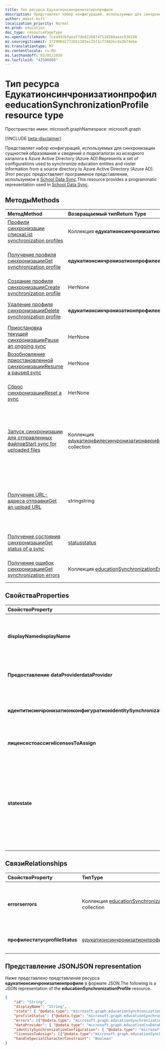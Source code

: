 ```yaml
---
title: Тип ресурса Едукатионсинчронизатионпрофиле
description: Представляет набор конфигураций, используемых для синхронизации сущностей образования и сведений о подкаталогах из исходного каталога в Azure Active Directory (Azure AD). Этот ресурс предоставляет программное представление, используемое в School Data Sync.
author: mmast-msft
localization_priority: Normal
ms.prod: education
doc_type: resourcePageType
ms.openlocfilehash: 7cea993bfaeaf7de82268747518288aaac836198
ms.sourcegitcommit: 272996d2772b51105ec25f1cf7482ecda3b74ebe
ms.translationtype: MT
ms.contentlocale: ru-RU
ms.lasthandoff: 03/05/2020
ms.locfileid: "42500088"
---
```

# <a name="educationsynchronizationprofile-resource-type"></a><span data-ttu-id="21593-104">Тип ресурса Едукатионсинчронизатионпрофиле</span><span class="sxs-lookup"><span data-stu-id="21593-104">educationSynchronizationProfile resource type</span></span>

<span data-ttu-id="21593-105">Пространство имен: microsoft.graph</span><span class="sxs-lookup"><span data-stu-id="21593-105">Namespace: microsoft.graph</span></span>

[!INCLUDE [beta-disclaimer](../../includes/beta-disclaimer.md)]

<span data-ttu-id="21593-106">Представляет набор конфигураций, используемых для синхронизации сущностей образования и сведений о подкаталогах из исходного каталога в Azure Active Directory (Azure AD).</span><span class="sxs-lookup"><span data-stu-id="21593-106">Represents a set of configurations used to synchronize education entities and roster information from a source directory to Azure Active Directory (Azure AD).</span></span> <span data-ttu-id="21593-107">Этот ресурс предоставляет программное представление, используемое в [School Data Sync](https://sds.microsoft.com).</span><span class="sxs-lookup"><span data-stu-id="21593-107">This resource provides a programmatic representation used in [School Data Sync](https://sds.microsoft.com).</span></span>

## <a name="methods"></a><span data-ttu-id="21593-108">Методы</span><span class="sxs-lookup"><span data-stu-id="21593-108">Methods</span></span>

| <span data-ttu-id="21593-109">Метод</span><span class="sxs-lookup"><span data-stu-id="21593-109">Method</span></span> | <span data-ttu-id="21593-110">Возвращаемый тип</span><span class="sxs-lookup"><span data-stu-id="21593-110">Return Type</span></span> | <span data-ttu-id="21593-111">Описание</span><span class="sxs-lookup"><span data-stu-id="21593-111">Description</span></span> |
|:-|:-|:-|
| [<span data-ttu-id="21593-112">Профили синхронизации списка</span><span class="sxs-lookup"><span data-stu-id="21593-112">List synchronization profiles</span></span>](../api/educationsynchronizationprofile-list.md) | <span data-ttu-id="21593-113">Коллекция **едукатионсинчронизатионпрофиле**</span><span class="sxs-lookup"><span data-stu-id="21593-113">**educationSynchronizationProfile** collection</span></span> | <span data-ttu-id="21593-114">Получение списка всех профилей синхронизации в клиенте.</span><span class="sxs-lookup"><span data-stu-id="21593-114">Get a list of all the synchronization profiles in the tenant.</span></span> |
| [<span data-ttu-id="21593-115">Получение профиля синхронизации</span><span class="sxs-lookup"><span data-stu-id="21593-115">Get synchronization profile</span></span>](../api/educationsynchronizationprofile-get.md) | <span data-ttu-id="21593-116">**едукатионсинчронизатионпрофиле**</span><span class="sxs-lookup"><span data-stu-id="21593-116">**educationSynchronizationProfile**</span></span> | <span data-ttu-id="21593-117">Получение определенного профиля с учетом заданного идентификатора профиля.</span><span class="sxs-lookup"><span data-stu-id="21593-117">Retrieve a specific profile given the profile identifier.</span></span> |
| [<span data-ttu-id="21593-118">Создание профиля синхронизации</span><span class="sxs-lookup"><span data-stu-id="21593-118">Create synchronization profile</span></span>](../api/educationsynchronizationprofile-post.md) | <span data-ttu-id="21593-119">Нет</span><span class="sxs-lookup"><span data-stu-id="21593-119">None</span></span> | <span data-ttu-id="21593-120">Создание нового профиля синхронизации.</span><span class="sxs-lookup"><span data-stu-id="21593-120">Create a new synchronization profile.</span></span> |
| [<span data-ttu-id="21593-121">Удаление профиля синхронизации</span><span class="sxs-lookup"><span data-stu-id="21593-121">Delete synchronization profile</span></span>](../api/educationsynchronizationprofile-delete.md) | <span data-ttu-id="21593-122">**едукатионсинчронизатионпрофиле**</span><span class="sxs-lookup"><span data-stu-id="21593-122">**educationSynchronizationProfile**</span></span> | <span data-ttu-id="21593-123">Удаление определенного профиля с учетом идентификатора профиля.</span><span class="sxs-lookup"><span data-stu-id="21593-123">Delete a specific profile given the profile identifier.</span></span> |
| [<span data-ttu-id="21593-124">Приостановка текущей синхронизации</span><span class="sxs-lookup"><span data-stu-id="21593-124">Pause an ongoing sync</span></span>](../api/educationsynchronizationprofile-pause.md) | <span data-ttu-id="21593-125">Нет</span><span class="sxs-lookup"><span data-stu-id="21593-125">None</span></span> | <span data-ttu-id="21593-126">Приостановите текущую синхронизацию.</span><span class="sxs-lookup"><span data-stu-id="21593-126">Pause an ongoing synchronization.</span></span> |
| [<span data-ttu-id="21593-127">Возобновление приостановленной синхронизации</span><span class="sxs-lookup"><span data-stu-id="21593-127">Resume a paused sync</span></span>](../api/educationsynchronizationprofile-resume.md) | <span data-ttu-id="21593-128">Нет</span><span class="sxs-lookup"><span data-stu-id="21593-128">None</span></span> | <span data-ttu-id="21593-129">Возобновление приостановленной синхронизации.</span><span class="sxs-lookup"><span data-stu-id="21593-129">Resume a paused synchronization.</span></span> |
| [<span data-ttu-id="21593-130">Сброс синхронизации</span><span class="sxs-lookup"><span data-stu-id="21593-130">Reset a sync</span></span>](../api/educationsynchronizationprofile-reset.md) | <span data-ttu-id="21593-131">Нет</span><span class="sxs-lookup"><span data-stu-id="21593-131">None</span></span> | <span data-ttu-id="21593-132">Сбросьте состояние профиля и перезапустите синхронизацию.</span><span class="sxs-lookup"><span data-stu-id="21593-132">Reset the state of the profile and restart synchronization.</span></span> |
| [<span data-ttu-id="21593-133">Запуск синхронизации для отправленных файлов</span><span class="sxs-lookup"><span data-stu-id="21593-133">Start sync for uploaded files</span></span>](../api/educationsynchronizationprofile-start.md) | <span data-ttu-id="21593-134">Коллекция [едукатионфилесинчронизатионверификатионмессаже](educationfilesynchronizationverificationmessage.md)</span><span class="sxs-lookup"><span data-stu-id="21593-134">[educationFileSynchronizationVerificationMessage](educationfilesynchronizationverificationmessage.md) collection</span></span>| <span data-ttu-id="21593-135">Проверьте отправленные исходные файлы и запустите синхронизацию.</span><span class="sxs-lookup"><span data-stu-id="21593-135">Verify the uploaded source files and start synchronization.</span></span> <span data-ttu-id="21593-136">Применяется только в том случае, если поставщик данных — [едукатионксвдатапровидер](educationcsvdataprovider.md).</span><span class="sxs-lookup"><span data-stu-id="21593-136">Applies only when the data provider is [educationCsvDataProvider](educationcsvdataprovider.md).</span></span> |
| [<span data-ttu-id="21593-137">Получение URL-адреса отправки</span><span class="sxs-lookup"><span data-stu-id="21593-137">Get an upload URL</span></span>](../api/educationsynchronizationprofile-uploadurl.md) | <span data-ttu-id="21593-138">string</span><span class="sxs-lookup"><span data-stu-id="21593-138">string</span></span> | <span data-ttu-id="21593-139">Возвращает кратковременный URL-адрес для отправки CSV-файлов данных.</span><span class="sxs-lookup"><span data-stu-id="21593-139">Return the short-lived URL to upload CSV data files.</span></span> <span data-ttu-id="21593-140">Применяется только в том случае, если поставщик данных — [едукатионксвдатапровидер](educationcsvdataprovider.md).</span><span class="sxs-lookup"><span data-stu-id="21593-140">Applies only when the data provider is [educationCsvDataProvider](educationcsvdataprovider.md).</span></span> |
| [<span data-ttu-id="21593-141">Получение состояния синхронизации</span><span class="sxs-lookup"><span data-stu-id="21593-141">Get status of a sync</span></span>](../api/educationsynchronizationprofilestatus-get.md) | [<span data-ttu-id="21593-142">status</span><span class="sxs-lookup"><span data-stu-id="21593-142">status</span></span>](educationsynchronizationprofilestatus.md) | <span data-ttu-id="21593-143">Возврат состояния определенного профиля синхронизации.</span><span class="sxs-lookup"><span data-stu-id="21593-143">Return the status of a specific synchronization profile.</span></span> |
| [<span data-ttu-id="21593-144">Получение ошибок синхронизации</span><span class="sxs-lookup"><span data-stu-id="21593-144">Get synchronization errors</span></span>](../api/educationsynchronizationerrors-get.md) | <span data-ttu-id="21593-145">Коллекция [educationSynchronizationError](educationsynchronizationerror.md)</span><span class="sxs-lookup"><span data-stu-id="21593-145">[educationSynchronizationError](educationsynchronizationerror.md) collection</span></span>| <span data-ttu-id="21593-146">Получение всех ошибок, возникших во время синхронизации.</span><span class="sxs-lookup"><span data-stu-id="21593-146">Get all the errors generated during synchronization.</span></span> |

## <a name="properties"></a><span data-ttu-id="21593-147">Свойства</span><span class="sxs-lookup"><span data-stu-id="21593-147">Properties</span></span>

| <span data-ttu-id="21593-148">Свойство</span><span class="sxs-lookup"><span data-stu-id="21593-148">Property</span></span> | <span data-ttu-id="21593-149">Тип</span><span class="sxs-lookup"><span data-stu-id="21593-149">Type</span></span> | <span data-ttu-id="21593-150">Описание</span><span class="sxs-lookup"><span data-stu-id="21593-150">Description</span></span> |
|:-|:-|:-|
| <span data-ttu-id="21593-151">**displayName**</span><span class="sxs-lookup"><span data-stu-id="21593-151">**displayName**</span></span> | <span data-ttu-id="21593-152">string</span><span class="sxs-lookup"><span data-stu-id="21593-152">string</span></span> |  <span data-ttu-id="21593-153">Имя профиля конфигурации для удостоверений синхронизации.</span><span class="sxs-lookup"><span data-stu-id="21593-153">Name of the configuration profile for syncing identities.</span></span>         |
| <span data-ttu-id="21593-154">**Предоставление dataProvider**</span><span class="sxs-lookup"><span data-stu-id="21593-154">**dataProvider**</span></span> | [<span data-ttu-id="21593-155">едукатионсинчронизатиондатапровидер</span><span class="sxs-lookup"><span data-stu-id="21593-155">educationSynchronizationDataProvider</span></span>](educationsynchronizationdataprovider.md) |  <span data-ttu-id="21593-156">Поставщик данных, используемый для профиля.</span><span class="sxs-lookup"><span data-stu-id="21593-156">The data provider used for the profile.</span></span>         |
| <span data-ttu-id="21593-157">**идентитисинчронизатионконфигуратион**</span><span class="sxs-lookup"><span data-stu-id="21593-157">**identitySynchronizationConfiguration**</span></span> | [<span data-ttu-id="21593-158">едукатионидентитисинчронизатионконфигуратион</span><span class="sxs-lookup"><span data-stu-id="21593-158">educationIdentitySynchronizationConfiguration</span></span>](educationidentitysynchronizationconfiguration.md) | <span data-ttu-id="21593-159">[Создание](educationidentitycreationconfiguration.md) удостоверения или [соответствующая](educationidentitymatchingconfiguration.md) конфигурация.</span><span class="sxs-lookup"><span data-stu-id="21593-159">Identity [creation](educationidentitycreationconfiguration.md) or [matching](educationidentitymatchingconfiguration.md) configuration .</span></span>        |
| <span data-ttu-id="21593-160">**лиценсестоассигн**</span><span class="sxs-lookup"><span data-stu-id="21593-160">**licensesToAssign**</span></span> | <span data-ttu-id="21593-161">Коллекция [едукатионсинчронизатионлиценсеассигнмент](educationsynchronizationlicenseassignment.md)</span><span class="sxs-lookup"><span data-stu-id="21593-161">[educationSynchronizationLicenseAssignment](educationsynchronizationlicenseassignment.md) collection</span></span>|  <span data-ttu-id="21593-162">Конфигурация установки лицензий.</span><span class="sxs-lookup"><span data-stu-id="21593-162">License setup configuration.</span></span>        |
| <span data-ttu-id="21593-163">**state**</span><span class="sxs-lookup"><span data-stu-id="21593-163">**state**</span></span> | <span data-ttu-id="21593-164">едукатионсинчронизатионпрофилестате</span><span class="sxs-lookup"><span data-stu-id="21593-164">educationSynchronizationProfileState</span></span> |  <span data-ttu-id="21593-165">Состояние профиля.</span><span class="sxs-lookup"><span data-stu-id="21593-165">The state of the profile.</span></span> <span data-ttu-id="21593-166">Возможные значения: `provisioning`, `provisioned`, `provisioningFailed`, `deleting`, `deletionFailed`.</span><span class="sxs-lookup"><span data-stu-id="21593-166">Possible values are: `provisioning`, `provisioned`, `provisioningFailed`, `deleting`, `deletionFailed`.</span></span>          |

## <a name="relationships"></a><span data-ttu-id="21593-167">Связи</span><span class="sxs-lookup"><span data-stu-id="21593-167">Relationships</span></span>

| <span data-ttu-id="21593-168">Свойство</span><span class="sxs-lookup"><span data-stu-id="21593-168">Property</span></span> | <span data-ttu-id="21593-169">Тип</span><span class="sxs-lookup"><span data-stu-id="21593-169">Type</span></span> | <span data-ttu-id="21593-170">Описание</span><span class="sxs-lookup"><span data-stu-id="21593-170">Description</span></span> |
|:-|:-|:-|
| <span data-ttu-id="21593-171">**errors**</span><span class="sxs-lookup"><span data-stu-id="21593-171">**errors**</span></span> | <span data-ttu-id="21593-172">Коллекция [educationSynchronizationError](educationsynchronizationerror.md)</span><span class="sxs-lookup"><span data-stu-id="21593-172">[educationSynchronizationError](educationsynchronizationerror.md) collection</span></span>| <span data-ttu-id="21593-173">Все ошибки, связанные с этим профилем синхронизации.</span><span class="sxs-lookup"><span data-stu-id="21593-173">All errors associated with this synchronization profile.</span></span> |
| <span data-ttu-id="21593-174">**профилестатус**</span><span class="sxs-lookup"><span data-stu-id="21593-174">**profileStatus**</span></span> | [<span data-ttu-id="21593-175">едукатионсинчронизатионпрофилестатус</span><span class="sxs-lookup"><span data-stu-id="21593-175">educationSynchronizationProfileStatus</span></span>](educationsynchronizationprofilestatus.md) | <span data-ttu-id="21593-176">Состояние синхронизации.</span><span class="sxs-lookup"><span data-stu-id="21593-176">The synchronization status.</span></span> |

## <a name="json-representation"></a><span data-ttu-id="21593-177">Представление JSON</span><span class="sxs-lookup"><span data-stu-id="21593-177">JSON representation</span></span>
<span data-ttu-id="21593-178">Ниже представлено представление ресурса **едукатионсинчронизатионпрофиле** в формате JSON.</span><span class="sxs-lookup"><span data-stu-id="21593-178">The following is a JSON representation of the **educationSynchronizationProfile** resource.</span></span>

<!-- {
  "blockType": "resource",
  "keyProperty": "id",
  "optionalProperties": [

  ],
  "baseType": "microsoft.graph.entity",
  "@odata.type": "microsoft.graph.educationSynchronizationProfile"
}-->

```json
{
    "id": "String",
    "displayName": "String",
    "state": { "@odata.type": "microsoft.graph.educationSynchronizationProfileState" },
    "profileStatus": {"@odata.type": "microsoft.graph.educationSynchronizationProfileStatus"},
    "errors": [{"@odata.type": "microsoft.graph.educationSynchronizationProfileStatus" }],
    "dataProvider": { "@odata.type": "microsoft.graph.educationCsvDataProvider" },
    "identitySynchronizationConfiguration": { "@odata.type": "microsoft.graph.educationIdentitySynchronizationConfiguration" },
    "licensesToAssign": [{"@odata.type":"microsoft.graph.educationSynchronizationLicenseAssignment"}],
    "handleSpecialCharacterConstraint": "Boolean"
}
```
